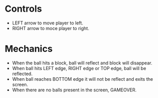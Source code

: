 # Controls
- LEFT arrow to move player to left.
- RIGHT arrow to moce player to right.

# Mechanics
- When the ball hits a block, ball will reflect and block will disappear.
- When ball hits LEFT edge, RIGHT edge or TOP edge, ball will be reflected.
- When ball reaches BOTTOM edge it will not be reflect and exits the screen.
- When there are no balls present in the screen, GAMEOVER.